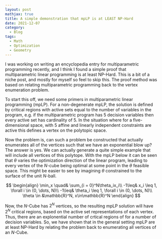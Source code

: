 ```yaml
---
layout: post
mathjax: true
title: A simple demonstration that mpLP is at LEAST NP-Hard
date: 2021-12-07
category:
  - Blog
tags:
  - Math
  - Optimization
  - Geometry
---
```


I was working on writing an encyclopedia entry for multiparametric programming recently, and I think I found a simple proof that multiparametric linear programming is at least NP-Hard. This is a bit of a niche post, and mostly for myself so feel to skip this. The proof method was based on relating multiparametric programming back to the vertex enumeration problem.

To start this off, we need some primers in multiparametric linear programming (mpLP). For a non-degenerate mpLP, the solution is defined by critical regions with active sets equal to the number of variables in the program, e.g. if the multiparametric program has 5 decision variables then every active set has cardinality of 5. In the situation where for a five-dimensional space, with 5 affine and linearly independent constraints are active this defines a vertex on the polytopic space.

Now the problem is, can such a problem be constructed that actually enumerates all of the vertices such that we have an exponential blow up? The answer is yes. We can actually generate a quite simple example that will include all vertices of this polytope. With the mpLP below it can be seen that $\theta$ varies the optimization direction of the linear program, leading to every vertex of the $N$-cube being optimal at some point in the $\theta$ feasible space. This might be easier to see by imagining $\theta$ constrained to the surface of the unit $N$-ball.

$$
\begin{align}
\min_x \quad& \sum_{i = 0}^N\theta_ix_i\\
    -1\leq& x_i \leq 1, \forall i \in (0, \dots, N)\\
    -1\leq& \theta_i \leq 1, \forall i \in (0, \dots, N)\\
    \theta \in &\mathbb{R}^N, x\in\mathbb{R}^N
\end{align}
$$

Now, the $N$-Cube has $2^N$ vertices, so the resulting mpLP solution will have $2^N$ critical regions, based on the active set representations of each vertex. Thus, there are an explonential number of crtical regions of for a number of decision variables. So, we have shown that in the general setting mpLP are at least NP-Hard by relating the problem back to enumerating all vertices of an $N$-Cube.
